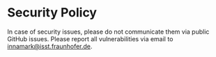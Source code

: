 # Security Policy

In case of security issues, please do not communicate them via public GitHub issues. Please report
all vulnerabilities via email to [innamark@isst.fraunhofer.de](mailto:innamark@isst.fraunhofer.de). 